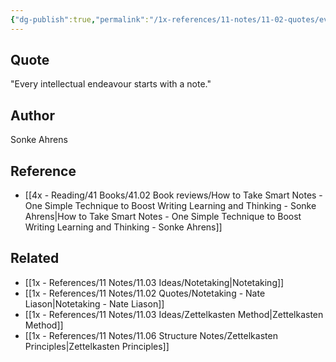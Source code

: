 ```yaml
---
{"dg-publish":true,"permalink":"/1x-references/11-notes/11-02-quotes/every-intellectual-endeavour-starts-with-a-note-sonke-ahrens/","title":"Every intellectual endeavour starts with a note - Sonke Ahrens"}
---
```



## Quote
"Every intellectual endeavour starts with a note."

## Author
Sonke Ahrens

## Reference
- [[4x - Reading/41 Books/41.02 Book reviews/How to Take Smart Notes - One Simple Technique to Boost Writing Learning and Thinking - Sonke Ahrens\|How to Take Smart Notes - One Simple Technique to Boost Writing Learning and Thinking - Sonke Ahrens]]

## Related
- [[1x - References/11 Notes/11.03 Ideas/Notetaking\|Notetaking]]
- [[1x - References/11 Notes/11.02 Quotes/Notetaking - Nate Liason\|Notetaking - Nate Liason]]
- [[1x - References/11 Notes/11.03 Ideas/Zettelkasten Method\|Zettelkasten Method]]
- [[1x - References/11 Notes/11.06 Structure Notes/Zettelkasten Principles\|Zettelkasten Principles]]